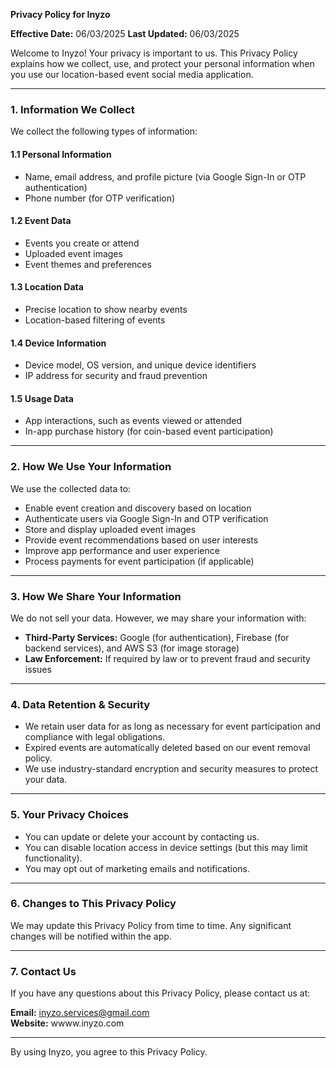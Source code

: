 **Privacy Policy for Inyzo**

**Effective Date:** 06/03/2025 
**Last Updated:** 06/03/2025

Welcome to Inyzo! Your privacy is important to us. This Privacy Policy explains how we collect, use, and protect your personal information when you use our location-based event social media application.

---

### 1. Information We Collect
We collect the following types of information:

#### **1.1 Personal Information**
- Name, email address, and profile picture (via Google Sign-In or OTP authentication)
- Phone number (for OTP verification)

#### **1.2 Event Data**
- Events you create or attend
- Uploaded event images
- Event themes and preferences

#### **1.3 Location Data**
- Precise location to show nearby events
- Location-based filtering of events

#### **1.4 Device Information**
- Device model, OS version, and unique device identifiers
- IP address for security and fraud prevention

#### **1.5 Usage Data**
- App interactions, such as events viewed or attended
- In-app purchase history (for coin-based event participation)

---

### 2. How We Use Your Information
We use the collected data to:
- Enable event creation and discovery based on location
- Authenticate users via Google Sign-In and OTP verification
- Store and display uploaded event images
- Provide event recommendations based on user interests
- Improve app performance and user experience
- Process payments for event participation (if applicable)

---

### 3. How We Share Your Information
We do not sell your data. However, we may share your information with:
- **Third-Party Services:** Google (for authentication), Firebase (for backend services), and AWS S3 (for image storage)
- **Law Enforcement:** If required by law or to prevent fraud and security issues

---

### 4. Data Retention & Security
- We retain user data for as long as necessary for event participation and compliance with legal obligations.
- Expired events are automatically deleted based on our event removal policy.
- We use industry-standard encryption and security measures to protect your data.

---

### 5. Your Privacy Choices
- You can update or delete your account by contacting us.
- You can disable location access in device settings (but this may limit functionality).
- You may opt out of marketing emails and notifications.

---

### 6. Changes to This Privacy Policy
We may update this Privacy Policy from time to time. Any significant changes will be notified within the app.

---

### 7. Contact Us
If you have any questions about this Privacy Policy, please contact us at:

**Email:** inyzo.services@gmail.com  
**Website:** wwww.inyzo.com 

---

By using Inyzo, you agree to this Privacy Policy.

